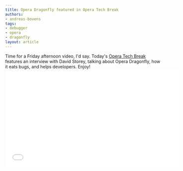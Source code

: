 ```yaml
---
title: Opera Dragonfly featured in Opera Tech Break
authors:
- andreas-bovens
tags:
- debugger
- opera
- dragonfly
layout: article
---
```

Time for a Friday afternoon video, I&#39;d say. Today&#39;s <a href="http://my.opera.com/chooseopera/blog/2011/05/27/everything-you-wanted-to-know-about-opera-dragonfly">Opera Tech Break</a> features an interview with David Storey, talking about Opera Dragonfly, how it eats bugs, and helps developers. Enjoy!<br/><iframe width="560" height="315" src="//www.youtube.com/embed/nY_wrFOL0KY" frameborder="0" allowfullscreen></iframe>
